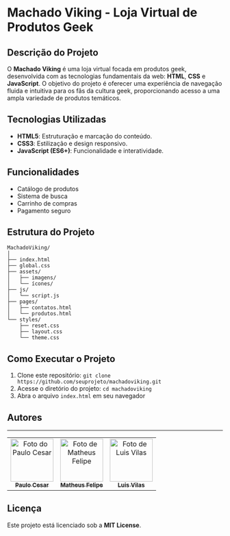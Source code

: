 # Machado Viking - Loja Virtual de Produtos Geek

## Descrição do Projeto

O **Machado Viking** é uma loja virtual focada em produtos geek, desenvolvida com as tecnologias fundamentais da web: **HTML**, **CSS** e **JavaScript**. O objetivo do projeto é oferecer uma experiência de navegação fluida e intuitiva para os fãs da cultura geek, proporcionando acesso a uma ampla variedade de produtos temáticos.

## Tecnologias Utilizadas

- **HTML5**: Estruturação e marcação do conteúdo.
- **CSS3**: Estilização e design responsivo.
- **JavaScript (ES6+)**: Funcionalidade e interatividade.

## Funcionalidades

- Catálogo de produtos
- Sistema de busca
- Carrinho de compras
- Pagamento seguro

## Estrutura do Projeto

```
MachadoViking/
│
├── index.html
├── global.css
├── assets/
│   ├── imagens/
│   └── ícones/
├── js/
│   └── script.js
├── pages/
│   ├── contatos.html
│   └── produtos.html
└── styles/
    ├── reset.css
    ├── layout.css
    └── theme.css
```

## Como Executar o Projeto

1. Clone este repositório: `git clone https://github.com/seuprojeto/machadoviking.git`
2. Acesse o diretório do projeto: `cd machadoviking`
3. Abra o arquivo `index.html` em seu navegador

## Autores

---

 <table>
  <tr>
    <td align="center">
      <a href="https://github.com/paulocesargit" >
        <img src="https://avatars.githubusercontent.com/u/149436023?v=4" width="100px;" alt="Foto do Paulo Cesar"/><br>
        <sub>
          <b>Paulo Cesar</b>
        </sub>
      </a>
    </td>
    <td align="center">
      <a href="https://github.com/Mateus-menezes20" >
        <img src="https://avatars.githubusercontent.com/u/188333189?v=4" width="100px;" alt="Foto de Matheus Felipe"/><br>
        <sub>
          <b>Matheus Felipe</b>
        </sub>
      </a>
    </td>
    <td align="center">
      <a href="https://github.com/Luisvilas" >
        <img src="https://avatars.githubusercontent.com/u/170568543?v=4" width="100px;" alt="Foto de Luis Vilas"/><br>
        <sub>
          <b>Luis Vilas</b>
        </sub>
      </a>
    </td>
</table>

## Licença

Este projeto está licenciado sob a **MIT License**.
